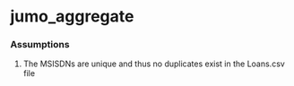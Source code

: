 # jumo_aggregate

### Assumptions
1. The MSISDNs are unique and thus no duplicates exist in the Loans.csv file
